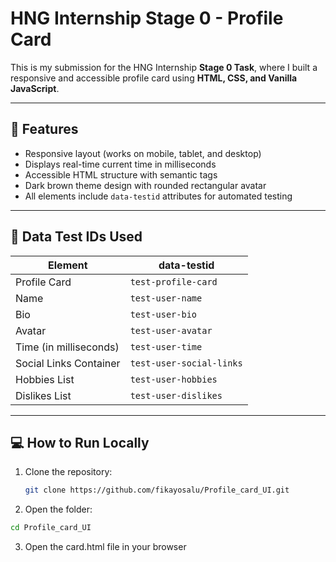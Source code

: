 # HNG Internship Stage 0 - Profile Card

This is my submission for the HNG Internship **Stage 0 Task**, where I built a responsive and accessible profile card using **HTML, CSS, and Vanilla JavaScript**.

---

## 🧠 Features

- Responsive layout (works on mobile, tablet, and desktop)
- Displays real-time current time in milliseconds
- Accessible HTML structure with semantic tags
- Dark brown theme design with rounded rectangular avatar
- All elements include `data-testid` attributes for automated testing

---

## 🧩 Data Test IDs Used

| Element                | data-testid              |
| ---------------------- | ------------------------ |
| Profile Card           | `test-profile-card`      |
| Name                   | `test-user-name`         |
| Bio                    | `test-user-bio`          |
| Avatar                 | `test-user-avatar`       |
| Time (in milliseconds) | `test-user-time`         |
| Social Links Container | `test-user-social-links` |
| Hobbies List           | `test-user-hobbies`      |
| Dislikes List          | `test-user-dislikes`     |

---

## 💻 How to Run Locally

1. Clone the repository:

   ```bash
   git clone https://github.com/fikayosalu/Profile_card_UI.git

   ```

2. Open the folder:

```bash
cd Profile_card_UI

```

3. Open the card.html file in your browser
